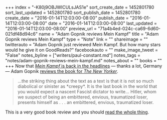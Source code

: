 +++
index = "-K80j9OBJWICULsJAS1e"
sort_create_date = 1452801780
sort_last_updated = 1452801780
sort_publish_date = 1452801780
create_date = "2016-01-14T12:03:00-08:00"
publish_date = "2016-01-14T12:03:00-08:00"
date = "2016-01-14T12:03:00-08:00"
last_updated = "2016-01-14T12:03:00-08:00"
preview_url = "71a4b4ed-024c-ca69-6d60-021df48d94c6"
name = "Adam Gopnik reviews Mein Kampf"
title = "Adam Gopnik reviews Mein Kampf"
type = "Note"
link = ""
shareimage = ""
twitterauto = "Adam Gopnik just reviewed Mein Kampf.  But how many stars would he give it on GoodReads?"
facebookauto = ""
make_image_tweet = "False"
notes_byline = ["writers/paul-constant.md"]
notes_tags = "notes/adam-gopnik-reviews-mein-kampf.md"
notes_about = ""
books = ""
+++
Now that [*Mein Kampf* is back in the headlines](http://seattlereviewofbooks.com/notes/2016/01/13/its-a-hitler/) — thanks a lot, Germany — Adam Gopnik [reviews the book for *The New Yorker*](http://www.newyorker.com/books/page-turner/does-mein-kampf-remain-a-dangerous-book). 

<blockquote>...the striking thing about the text as a text is that it is not so much diabolical or sinister as *creepy*. It is the last book in the world that you would expect a nascent Fascist dictator to write... Hitler, whom we suspect of being an embittered, envious, traumatized loser, presents himself as . . . an embittered, envious, traumatized loser.</blockquote>

This is a very good book review and you should [read the whole thing](http://www.newyorker.com/books/page-turner/does-mein-kampf-remain-a-dangerous-book).